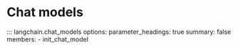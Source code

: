 # Chat models

::: langchain.chat_models
    options:
      parameter_headings: true
      summary: false
      members:
        - init_chat_model
